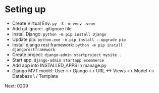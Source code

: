 # Seting up
- Create Virtual Env: ```py -3 -m venv .venv```
- Add git ignore: .gitignore file
- Install Django: ```python -m pip install Django```
- Update pip: ```python.exe -m pip install --upgrade pip```
- Install django rest framework: ```python -m pip install djangorestframework```
- Create project: ```django-admin startproject mysite .```
- Start app: ```django-admin startapp ecommerce```
- Add app into INSTALLED_APPS in manage.py
- Django MVT model:
User <-> Django <-> URL <-> Views <-> Model <-> Database
                              \         /
                               Template

Next: 0209